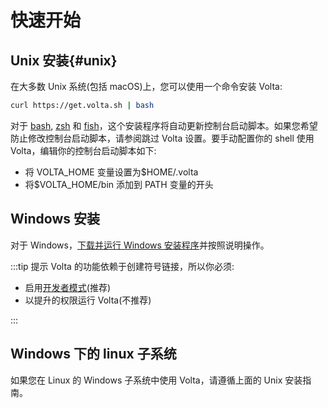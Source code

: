 # 快速开始

## Unix 安装{#unix}

在大多数 Unix 系统(包括 macOS)上，您可以使用一个命令安装 Volta:

```bash
curl https://get.volta.sh | bash
```

对于 [bash](https://www.gnu.org/software/bash/), [zsh](https://www.zsh.org/) 和
[fish](http://fishshell.com/)，这个安装程序将自动更新控制台启动脚本。如果您希望防止修改控制台启动脚本，请参阅跳过 Volta 设置。要手动配置你的 shell 使用 Volta，编辑你的控制台启动脚本如下:

- 将 VOLTA_HOME 变量设置为$HOME/.volta <br/>
- 将$VOLTA_HOME/bin 添加到 PATH 变量的开头

## Windows 安装

对于 Windows，[下载并运行 Windows 安装程序](https://github.com/volta-cli/volta/releases/download/v1.1.1/volta-1.1.1-windows-x86_64.msi)并按照说明操作。

:::tip 提示
Volta 的功能依赖于创建符号链接，所以你必须:

- 启用[开发者模式](https://learn.microsoft.com/zh-cn/windows/apps/get-started/enable-your-device-for-development#accessing-settings-for-developers)(推荐)
- 以提升的权限运行 Volta(不推荐)

:::

## Windows 下的 linux 子系统

如果您在 Linux 的 Windows 子系统中使用 Volta，请遵循上面的 Unix 安装指南。

